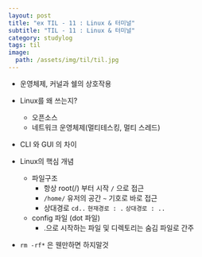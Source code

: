 ```yaml
---
layout: post
title: "ex TIL - 11 : Linux & 터미널"
subtitle: "TIL - 11 : Linux & 터미널"
category: studylog
tags: til
image:
  path: /assets/img/til/til.jpg
---
```


- 운영체제, 커널과 쉘의 상호작용

- Linux를 왜 쓰는지?

  - 오픈소스
  - 네트워크 운영체제(멀티테스킹, 멀티 스레드)

- CLI 와 GUI 의 차이

- Linux의 핵심 개념

  - 파일구조
    - 항상 root(/) 부터 시작 `/` 으로 접근
    - `/home/` 유저의 공간 `~` 기호로 바로 접근
    - 상대경로 `cd..` `현재경로 : .` `상대경로 : ..`
  - config 파일 (dot 파일)
    - .으로 시작하는 파일 및 디렉토리는 숨김 파일로 간주

- `rm -rf*` 은 웬만하면 하지말것
